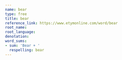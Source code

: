 ```yaml
---
name: bear
type: free
title: bear
reference_link: https://www.etymonline.com/word/bear
root_name: 
root_language: 
denotation: 
word_sums:
- sum: 'Bear + '
  respelling: bear
---
```

